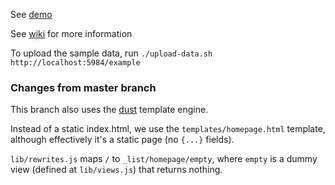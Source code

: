 See [demo](https://thedod.iriscouch.com/example/_design/example-app/_rewrite/)

See [wiki](https://github.com/thedod/kanso-example/wiki) for more information

To upload the sample data, run `./upload-data.sh http://localhost:5984/example`

### Changes from master branch

This branch also uses the [dust](http://akdubya.github.com/dustjs/) template engine.

Instead of a static index.html, we use the `templates/homepage.html` template,
although effectively it's a static page (no `{...}` fields).

`lib/rewrites.js` maps `/` to `_list/homepage/empty`,
where `empty` is a dummy view (defined at `lib/views.js`) that returns nothing.
